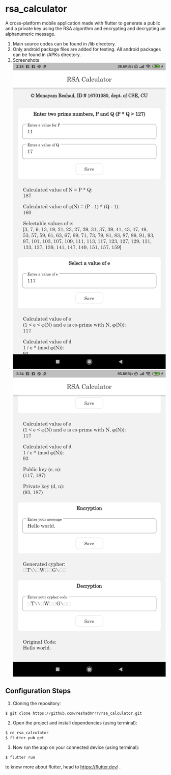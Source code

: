 # rsa_calculator

A cross-platform mobile application made with flutter to generate a public and a private key using the RSA algorithm and encrypting and decrypting an alphanumeric message.  

1. Main source codes can be found in /lib directory. 
2. Only android package files are added for testing. All android packages can be found in /APKs directory. 
3. Screenshots 
![rsa_calculator](/APKs/ScreenShots/screenshot1.jpg?raw=true)
![rsa_calculator](/APKs/ScreenShots/screenshot2.jpg?raw=true)

## Configuration Steps
1. Cloning the repository:
```
$ git clone https://github.com/reshadmrrr/rsa_calculator.git
```
2. Open the project and install dependencies (using terminal):
```
$ cd rsa_calculator
$ flutter pub get
```
3. Now run the app on your connected device (using terminal):
```
$ flutter run
```
to know more about flutter, head to https://flutter.dev/ .


